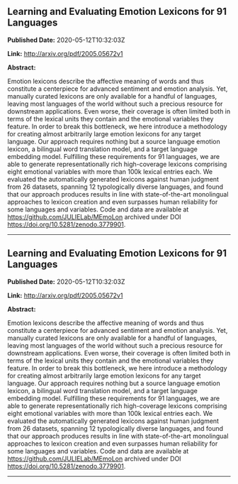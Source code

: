 ## Learning and Evaluating Emotion Lexicons for 91 Languages

**Published Date:** 2020-05-12T10:32:03Z

**Link:** http://arxiv.org/pdf/2005.05672v1

**Abstract:**

  Emotion lexicons describe the affective meaning of words and thus constitute
a centerpiece for advanced sentiment and emotion analysis. Yet, manually
curated lexicons are only available for a handful of languages, leaving most
languages of the world without such a precious resource for downstream
applications. Even worse, their coverage is often limited both in terms of the
lexical units they contain and the emotional variables they feature. In order
to break this bottleneck, we here introduce a methodology for creating almost
arbitrarily large emotion lexicons for any target language. Our approach
requires nothing but a source language emotion lexicon, a bilingual word
translation model, and a target language embedding model. Fulfilling these
requirements for 91 languages, we are able to generate representationally rich
high-coverage lexicons comprising eight emotional variables with more than 100k
lexical entries each. We evaluated the automatically generated lexicons against
human judgment from 26 datasets, spanning 12 typologically diverse languages,
and found that our approach produces results in line with state-of-the-art
monolingual approaches to lexicon creation and even surpasses human reliability
for some languages and variables. Code and data are available at
https://github.com/JULIELab/MEmoLon archived under DOI
https://doi.org/10.5281/zenodo.3779901.


---

## Learning and Evaluating Emotion Lexicons for 91 Languages

**Published Date:** 2020-05-12T10:32:03Z

**Link:** http://arxiv.org/pdf/2005.05672v1

**Abstract:**

  Emotion lexicons describe the affective meaning of words and thus constitute
a centerpiece for advanced sentiment and emotion analysis. Yet, manually
curated lexicons are only available for a handful of languages, leaving most
languages of the world without such a precious resource for downstream
applications. Even worse, their coverage is often limited both in terms of the
lexical units they contain and the emotional variables they feature. In order
to break this bottleneck, we here introduce a methodology for creating almost
arbitrarily large emotion lexicons for any target language. Our approach
requires nothing but a source language emotion lexicon, a bilingual word
translation model, and a target language embedding model. Fulfilling these
requirements for 91 languages, we are able to generate representationally rich
high-coverage lexicons comprising eight emotional variables with more than 100k
lexical entries each. We evaluated the automatically generated lexicons against
human judgment from 26 datasets, spanning 12 typologically diverse languages,
and found that our approach produces results in line with state-of-the-art
monolingual approaches to lexicon creation and even surpasses human reliability
for some languages and variables. Code and data are available at
https://github.com/JULIELab/MEmoLon archived under DOI
https://doi.org/10.5281/zenodo.3779901.


---

